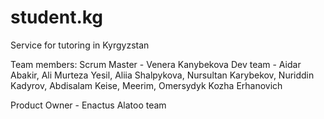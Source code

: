 # student.kg
Service for tutoring in Kyrgyzstan

Team members:
Scrum Master - Venera Kanybekova
Dev team - Aidar Abakir, Ali Murteza Yesil, Aliia Shalpykova, Nursultan Karybekov, Nuriddin Kadyrov, Abdisalam Keise, Meerim, Omersydyk Kozha Erhanovich 

Product Owner - Enactus Alatoo team
